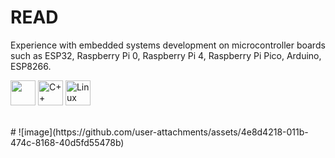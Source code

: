 # READ
Experience with embedded systems development on microcontroller boards such as ESP32, Raspberry Pi 0, Raspberry Pi 4, Raspberry Pi Pico, Arduino, ESP8266.

<img src="https://cdn.jsdelivr.net/gh/devicons/devicon/icons/python/python-original.svg" width="40" height="40"/>  <img src="https://cdn.jsdelivr.net/gh/devicons/devicon/icons/cplusplus/cplusplus-original.svg" alt="C++ logo" width="40" height="40"/>  <img src="https://cdn.jsdelivr.net/gh/devicons/devicon/icons/linux/linux-original.svg" alt="Linux logo" width="40" height="40"/>

<br />
#
![image](https://github.com/user-attachments/assets/4e8d4218-011b-474c-8168-40d5fd55478b)



